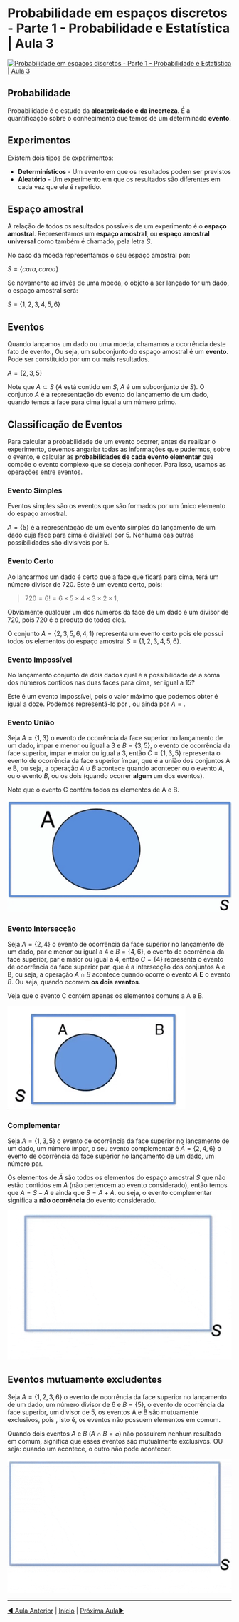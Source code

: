# Probabilidade em espaços discretos - Parte 1 - Probabilidade e Estatística | Aula 3

[![Probabilidade em espaços discretos - Parte 1 - Probabilidade e Estatística | Aula 3](https://img.youtube.com/vi/MG2C67NTjBk/0.jpg)](https://www.youtube.com/watch?v=MG2C67NTjBk)

## Probabilidade

Probabilidade é o estudo da **aleatoriedade e da incerteza**. É a quantificação sobre o conhecimento que temos de um determinado **evento**.

## Experimentos

Existem dois tipos de experimentos:

* **Determinísticos** - Um evento em que os resultados podem ser previstos
* **Aleatório** - Um experimento em que os resultados são diferentes em cada vez que ele é repetido.

## Espaço amostral

A relação de todos os resultados possíveis de um experimento é o **espaço amostral**. Representamos um **espaço amostral**, ou **espaço amostral universal** como também é chamado, pela letra $S$. 

No caso da moeda representamos o seu espaço amostral por:

$S = \{ cara, coroa \}$

Se novamente ao invés de uma moeda, o objeto a ser lançado for um dado, o espaço amostral será:

$S = \{ 1, 2, 3, 4, 5, 6 \}$

## Eventos

Quando lançamos um dado ou uma moeda, chamamos a ocorrência deste fato de evento., Ou seja, um subconjunto do espaço amostral é um **evento**. Pode ser constituído por um ou mais resultados.

$A = \{ 2, 3, 5 \}$

Note que $A \subset S$ ($A$ está contido em $S$, $A$ é um subconjunto de $S$). O conjunto $A$ é a representação do evento do lançamento de um dado, quando temos a face para cima igual a um número primo.

## Classificação de Eventos

Para calcular a probabilidade de um evento ocorrer, antes de realizar o experimento, devemos angariar todas as informações que pudermos, sobre o evento, e calcular as **probabilidades de cada evento elementar** que compõe o evento complexo que se deseja conhecer. Para isso, usamos as operações entre eventos.

### Evento Simples

Eventos simples são os eventos que são formados por um único elemento do espaço amostral.

$A = \{ 5 \}$ é a representação de um evento simples do lançamento de um dado cuja face para cima é divisível por 5. Nenhuma das outras possibilidades são divisíveis por 5.

### Evento Certo

Ao lançarmos um dado é certo que a face que ficará para cima, terá um número divisor de 720. Este é um evento certo, pois:

>$720 = 6! = 6 \times 5 \times 4 \times 3 \times 2 \times 1$,

Obviamente qualquer um dos números da face de um dado é um divisor de 720, pois 720 é o produto de todos eles.

O conjunto $A = \{ 2, 3, 5, 6, 4, 1 \}$ representa um evento certo pois ele possui todos os elementos do espaço amostral $S = \{ 1, 2, 3, 4, 5, 6 \}$.

### Evento Impossível

No lançamento conjunto de dois dados qual é a possibilidade de a soma dos números contidos nas duas faces para cima, ser igual a 15?

Este é um evento impossível, pois o valor máximo que podemos obter é igual a doze. Podemos representá-lo por , ou ainda por $A = {}$.

### Evento União

Seja $A = \{ 1, 3 \}$ o evento de ocorrência da face superior no lançamento de um dado, ímpar e menor ou igual a 3 e $B = \{ 3, 5 \}$, o evento de ocorrência da face superior, ímpar e maior ou igual a 3, então $C = \{ 1, 3, 5 \}$ representa o evento de ocorrência da face superior ímpar, que é a união dos conjuntos A e B, ou seja, a operação $A \cup B$ acontece quando acontecer ou o evento $A$, ou o evento $B$, ou os dois (quando ocorrer **algum** um dos eventos).

Note que o evento C contém todos os elementos de A e B.

![Evento união](images/aula-01/evento-uniao.gif)

### Evento Intersecção

Seja $A = \{ 2, 4 \}$ o evento de ocorrência da face superior no lançamento de um dado, par e menor ou igual a 4 e $B = \{ 4, 6 \}$, o evento de ocorrência da face superior, par e maior ou igual a 4, então $C = \{ 4 \}$ representa o evento de ocorrência da face superior par, que é a intersecção dos conjuntos A e B, ou seja, a operação $A \cap B$ acontece quando ocorre o evento $A$ **E** o evento $B$. Ou seja, quando ocorrem **os dois eventos**.

Veja que o evento C contém apenas os elementos comuns a A e B.

![Evento - Intersecao](images/aula-01/evento-intersecao.gif)

### Complementar

Seja $A = \{ 1, 3, 5 \}$ o evento de ocorrência da face superior no lançamento de um dado, um número ímpar, o seu evento complementar é $\bar A = \{ 2, 4, 6 \}$ o evento de ocorrência da face superior no lançamento de um dado, um número par.

Os elementos de $\bar A$ são todos os elementos do espaço amostral $S$ que não estão contidos em $A$ (não pertencem ao evento considerado), então temos que $\bar A = S - A$ e ainda que $S = A + \bar A$. ou seja, o evento complementar significa a **não ocorrência** do evento considerado.

![Evento - Complementar](images/aula-01/evento-complementar.gif)

## Eventos mutuamente excludentes

Seja $A = \{ 1, 2, 3, 6 \}$ o evento de ocorrência da face superior no lançamento de um dado, um número divisor de 6 e $B = \{ 5 \}$, o evento de ocorrência da face superior, um divisor de 5, os eventos A e B são mutuamente exclusivos, pois , isto é, os eventos não possuem elementos em comum.

Quando dois eventos $A$ e $B$ ($A \cap B = \varnothing$) não possuirem nenhum resultado em comum, significa que esses eventos são mutualmente exclusivos. OU seja: quando um acontece, o outro não pode acontecer.

![Eventos Mutualmente Excludentes](images/aula-01/evento-excludente.gif)

---
[&#9664; Aula Anterior](README.md) | [Início](README.md) | [Próxima Aula&#9654;](aula-04.md)